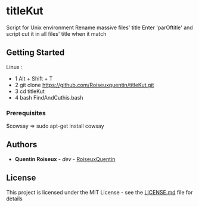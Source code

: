 # titleKut

Script for Unix environment
Rename massive files' title
Enter 'parOftitle' and script cut it in all files' title when it match

## Getting Started

Linux : 
 - 1 Alt + Shift + T
 - 2 git clone https://github.com/Roiseuxquentin/titleKut.git
 - 3 cd titleKut
 - 4 bash FindAndCuthis.bash

### Prerequisites

$cowsay => sudo apt-get install cowsay

## Authors

* **Quentin Roiseux** - *dev* - [RoiseuxQuentin](https://github.com/roiseuxquentin)

## License

This project is licensed under the MIT License - see the [LICENSE.md](LICENSE.md) file for details
